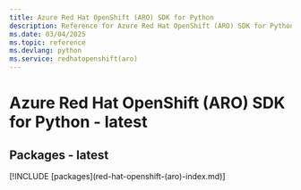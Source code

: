 ```yaml
---
title: Azure Red Hat OpenShift (ARO) SDK for Python
description: Reference for Azure Red Hat OpenShift (ARO) SDK for Python
ms.date: 03/04/2025
ms.topic: reference
ms.devlang: python
ms.service: redhatopenshift(aro)
---
```

# Azure Red Hat OpenShift (ARO) SDK for Python - latest
## Packages - latest
[!INCLUDE [packages](red-hat-openshift-(aro\)-index.md)]